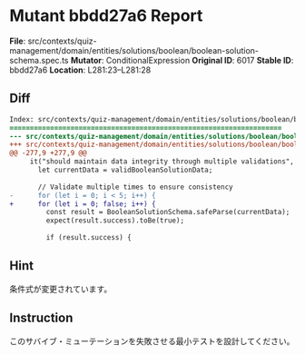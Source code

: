 # Mutant bbdd27a6 Report

**File**: src/contexts/quiz-management/domain/entities/solutions/boolean/boolean-solution-schema.spec.ts
**Mutator**: ConditionalExpression
**Original ID**: 6017
**Stable ID**: bbdd27a6
**Location**: L281:23–L281:28

## Diff

```diff
Index: src/contexts/quiz-management/domain/entities/solutions/boolean/boolean-solution-schema.spec.ts
===================================================================
--- src/contexts/quiz-management/domain/entities/solutions/boolean/boolean-solution-schema.spec.ts	original
+++ src/contexts/quiz-management/domain/entities/solutions/boolean/boolean-solution-schema.spec.ts	mutated #6017
@@ -277,9 +277,9 @@
     it("should maintain data integrity through multiple validations", () => {
       let currentData = validBooleanSolutionData;
 
       // Validate multiple times to ensure consistency
-      for (let i = 0; i < 5; i++) {
+      for (let i = 0; false; i++) {
         const result = BooleanSolutionSchema.safeParse(currentData);
         expect(result.success).toBe(true);
 
         if (result.success) {
```

## Hint

条件式が変更されています。

## Instruction

このサバイブ・ミューテーションを失敗させる最小テストを設計してください。
